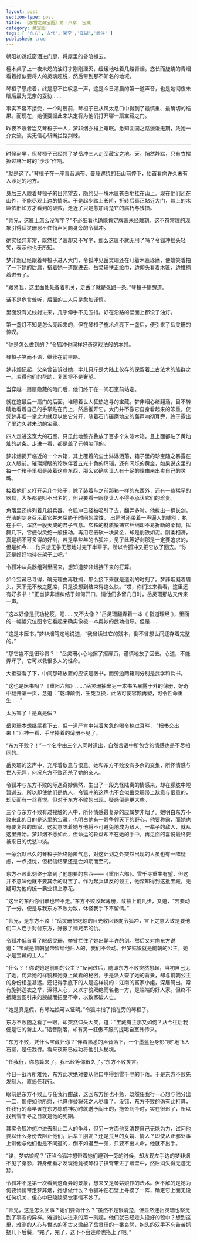 ```yaml
---
layout: post
section-type: post
title: 【东雪之藏宝图】第十八章  宝藏
category: 藏宝图
tags: [ '东方','古代','架空','江湖','武侠' ]
published: true
---
```

朝阳初透纸窗洒进门扉，将屋里的昏暗褪去。

檀木桌子上一夜未熄的油灯才刚刚湮灭，缓缓地吐着几缕青烟。悠长而旋绕的青烟看着好似要将人的灵魂超脱，然后带到那不知名的地域。

琴桓子思虑着，终是忍不住叹息一声，这是今日清晨的第一道声音，也是她彻夜未眠后最为无奈的妥协……

事实不容不接受，一个时辰前，琴桓子已从风太息口中得到了最慎重、最确切的结果。而现在，她便要据此来决定将为他们打开哪一扇宝藏之门。

昨夜不眠者岂又琴桓子一人，梦非烟亦榻上难眠。悉知复国之路漫漫无期，凭她一介女流，实无信心斩断拦路荆棘。

***

时候尚早，但琴桓子已经领了梦岳冲三人走至藏宝之地。天，悄然静默，只有衣摆擦过林叶时的“沙沙”作响。

“就是这了。”琴桓子在一座青苔满布、蔓藤遮绕的石山前停下，抬首看向许久未有人涉足的地方。

身后三人顺着琴桓子的目光望去，隐约见一块木匾苍白地挂在山上。现在他们还在山外，不能尽观上边的情况。于是起步踏上长阶，折转后真正站近大门，其上的木匾依旧如方才看到的破败，走近了只是愈加清楚它的腐朽与残损。

“师兄，这匾上怎么没写字？”不必细看也确能肯定牌匾未经雕刻。这不符常理的现象引得岳灵珊忍不住悄声问向身旁的令狐冲。

确实怪异非常，既然挂了匾却又不写字，那么这匾不就无用了吗？令狐冲摇头轻笑，表示他也无所知。

梦非烟已经跟着琴桓子进入大门，令狐冲见岳灵珊还在盯着木匾琢磨，便嬉笑着拍了一下她的后肩，搭着她一道跟进去。岳灵珊扶正纶巾，边仰头看着木匾，边推揇着进去了。

“跟紧我，这里面处处备着机关，走丢了就是死路一条。”琴桓子提醒道。

话不是危言耸听，后面的三人只是愈加谨慎。

里面没有光线射进来，几乎伸手不见五指。好在沿路的壁面上都设了油灯。

第一盏灯不知是怎么亮起来的，但在琴桓子施术点亮下一盏后，便引来了岳灵珊的惊叹。

“你是怎么做到的？”令狐冲也同样好奇这戏法般的本领。

琴桓子笑而不语，继续在前带路。

梦非烟记起，父亲曾告诉过她，孛儿只斤是大陆上仅存的保留着上古法术的族群之一。若得他们的帮助，复国将不是奢望。

当穿越一扇扇隐藏的暗门后，他们终于在一间石室前站定。

就在这最后一扇门的后面，堆砌着世人狂热追寻的宝藏。梦非烟心绪翻涌，目不转睛地看着自己的手掌贴在门上，然后推开它。大门并不像它自身看起来的笨重，仅凭梦非烟一掌之力就足以使它分开，随着石门碾磨地皮的轰声响彻耳旁，终于露出了里边久封未动的宝藏。

四人走进这宽大的石室，只见此地整齐叠放了百多个朱漆木箱，且上面都贴了黄灿灿的封条。走进一看，都是盖了元朝玺印的。

梦非烟揭开临近的一个木箱，其上覆着的尘土淋淋洒落，箱子里的珍宝随之暴露在众人眼前。璀璨耀眼的珍珠伴着五光十色的玛瑙，还有闪烁的黄金，如果说这里的每一个箱子里都是装着这些东西，那么它确实让人有十足的理由来出卖自己的灵魂。

接着他们又打开另几个箱子，除了装着与之前那箱一样的东西外，还有一些稀罕的器具，大多都是叫不出名的，但只要看一眼便让人不得不承认它们的珍贵。

角落里还排列着几组兵器，令狐冲已经被吸引了去，翻弄多时。他拔出一柄长剑，光洁的剑身召示着它并未屈胁于时间的腐蚀， 出鞘时还带着一声逼人的啸引，执在手中，浑然一股天成的君子气息。玄铁的材质锻铸它纤细却不易折断的柔韧，挥舞几下，它便似灵蛇一般扭动。再用它去砍一块黄金，却是削铁如泥。刚柔相济，真是柄不可多得的好剑，若是早些年的令狐冲，见了此等好剑那是一定要追求的，但是如今……他只想无争无怨地过完下半辈子。所以令狐冲又把它放了回去。“你还是好好地待在架子上吧。”

令狐冲从兵器组列里回来，想知道梦非烟接下来的打算。

如今宝藏已寻得，确无理由再耽搁，那么接下来就是道别的时刻了。梦非烟凝着眉头，天下无不散之筵席，只是没想到结束得这么快。“哎，你们过来看看，这里还有好多书！”正当梦非烟纠结于如何开口，请他们多留几日时，岳灵珊那边又传来一声。

“这本好像是武功秘笈，嗯……又不太像？”岳灵珊翻弄着一本《 指道理经 》，里面的一幅幅穴位图令它看起来确实像极一本奥妙的武功指导。但是……

“这是本医书。”梦非烟笃定地说道，“我曾读过它的残本，倒不曾想世间还存着完整的。”

“那它岂不是很珍贵？！”岳灵珊小心地擦了擦扉页，谨慎地放了回去。心道，不能弄坏了，它可以救很多人的性命。

大抵查看了下，中间那箱放置的应该是医书，而旁边两箱则分别是武学和兵书。

“这也是医书吗？《重阳六部》……”岳灵珊抽出另一本书名暴露于外的薄册，好奇中翻开第一页，念道：“乾坤颠倒，生死互换，此法可使容颜再塑，可令性命重生……”

太厉害了！是真是假？

岳灵珊本想继续看下去，但一道严肯中带着匆急的喝令掠过耳畔， “把书交出来！”回神一看，手里捧着的薄册不见了。

“东方不败？！”一个名字由三个人同时道出，自然言语中所包含的情感也是不尽相同的。

岳灵珊的这声中，充斥着敌意与恨意。她和东方不败没有多余的交集，所怀情感与世人无异，何况东方不败还杀了她的亲人。

令狐冲与东方不败的际遇奇妙偶然，生出了一段光怪陆离的情感来，却在朦胧中短暂逝去。所以即使他们是仇人，令狐冲的这声也不会似岳灵珊带上敌意与恨意的，却反而有一丝喜悦。但对于东方不败的出现，疑惑倒是更大些。

三个与东方不败有过接触的人中，所怀情感最复杂的应属梦非烟了。她明白东方不败来此的目的是这里的宝藏，也明白他有一颗争领天下的野心。他要称霸，而她也有要复兴的国家，这就意味着她与他将不可避免地成为敌人，一辈子的敌人，就从这里开始。梦非烟不愿如此，但命运的轮盘却不在她的手中，再见面的喜悦最终要被来日的忧愁冲淡。

一旁沉默已久的琴桓子始终隐匿气息，对这计划之外突然出现的人虽也有一阵疑虑，一点担忧，但相信结果还是会如期而至的。

东方不败此刻终于拿到了他想要的东西——《重阳六部》。雪千寻重生有望，但这并不意味他就不要其余的财宝了。作为起兵谋反的领主，他深知得到这批宝藏，无疑可为他的统一霸业锦上添花。

“这里的东西你们谁也带不走。”东方不败收起薄册，敛袖上前几步，又道，“若要动了一分，便是与我东方不败为敌，休怪我手下不留情。”

“师兄，是东方不败！”岳灵珊把吃惊的目光收回转向令狐冲，言下之意大致是要他们二人连手对付东方，好报了师兄弟的仇。

令狐冲低首看了眼岳灵珊，举臂拦住了她出鞘半许的剑。然后又对向东方说道：“宝藏是前朝皇帝留给他后人的，我们不会动。但梦姑娘就是前朝的公主，她才是宝藏的主人。”

“什么？！你说她是前朝的公主？”反问过后，随即东方不败突然想起，当初自己见了她，诧异她的样貌和她身上藏着的秘密，于是派人查了她的背景，却与前朝公主的身份相差甚远。还记得手底下的人是这样说的：江南的富家小姐，深居简出，常有施粥送衣之举，深得人心，又以才貌双绝而名艳一方，是端端的好人家。但终不抵藏宝图引来的觊觎而招至不幸，以致家破人亡。

“她是真是假，有琴姑娘可以证明。”令狐冲指了指在旁的琴桓子。

东方不败随之看了一眼，却突然仰头大笑，道：“宝藏有主那又如何？从今往后我便是它的新主人。”话音刚落，却有另一狂傲不服的提喝自室外传来。

“东方不败，凭什么宝藏归你？”伴着熟悉的声音落下，一个墨蓝色身影“嗖”地飞入石室，是任我行。看来夜影已成功将他引入秘境。

“任我行，你总算来了，我已经等你很久了。”东方不败笑言。

今日一战再所难免，东方此次绝对要从他口中得到雪千寻的下落。于是东方不败先发制人，直逼任我行。

眼前是东方不败正与任我行酣战，这回东方倒也不急，既然任我行一心想与他分出一二，那便如他所愿，也算作替将死之人尽事了。没错，东方不败的确有此打算，任我行的命早该在东方练成神功时就送予阎王的，拖沓到今时，实在很迟了，所以找到雪千寻之日就是他的死期。

其实令狐冲想冲进去制止二人的争斗，但另一方面他又清楚自己无能为力，试问他要以什么身份去阻止他们，后辈？朋友？还是荒旦的女婿、情人？即使从正邪处事上讲他与他们也是不同道的，倒不如退至一旁，只要不出人命，他就不出手。

“诶，梦姑娘呢？”正当令狐冲想带着她们避到一旁的时候，却发现左手边的梦非烟不见了身影，转身细看才发现她竟被琴桓子挟臂带进了墙壁中，然后消失得无迹无踪。

令狐冲不是第一次看到这奇异的景象，想来又是琴姑娘作的法术。但不解的是她为何要悄悄带走梦非烟，她想做什么？令狐冲在石壁上寻摸了一阵，确定它上面无设任何机关，但心中已隐隐感觉事情不妙了。

 “师兄，这是怎么回事？她们要做什么？”虽然不是很清楚，但显然连岳灵珊也察觉到了事态的异样。难道说从进来的第一刻起，他们就已经走入设好的彀中？想到这里，难测的人心与世态的不古又激起了岳灵珊的一番哀怨，抱头的双手不忘苦苦抓挠几下后鬓，“完了，完了，这下不会连命也搭上了吧。”

